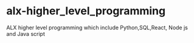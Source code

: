 # alx-higher_level_programming
ALX higher level programming which include Python,SQL,React, Node js and Java script
